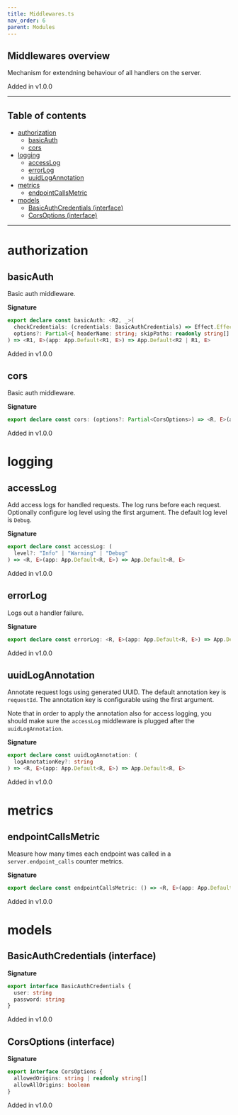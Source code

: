 ```yaml
---
title: Middlewares.ts
nav_order: 6
parent: Modules
---
```


## Middlewares overview

Mechanism for extendning behaviour of all handlers on the server.

Added in v1.0.0

---

<h2 class="text-delta">Table of contents</h2>

- [authorization](#authorization)
  - [basicAuth](#basicauth)
  - [cors](#cors)
- [logging](#logging)
  - [accessLog](#accesslog)
  - [errorLog](#errorlog)
  - [uuidLogAnnotation](#uuidlogannotation)
- [metrics](#metrics)
  - [endpointCallsMetric](#endpointcallsmetric)
- [models](#models)
  - [BasicAuthCredentials (interface)](#basicauthcredentials-interface)
  - [CorsOptions (interface)](#corsoptions-interface)

---

# authorization

## basicAuth

Basic auth middleware.

**Signature**

```ts
export declare const basicAuth: <R2, _>(
  checkCredentials: (credentials: BasicAuthCredentials) => Effect.Effect<R2, ServerError.ServerError, _>,
  options?: Partial<{ headerName: string; skipPaths: readonly string[] }>
) => <R1, E>(app: App.Default<R1, E>) => App.Default<R2 | R1, E>
```

Added in v1.0.0

## cors

Basic auth middleware.

**Signature**

```ts
export declare const cors: (options?: Partial<CorsOptions>) => <R, E>(app: App.Default<R, E>) => App.Default<R, E>
```

Added in v1.0.0

# logging

## accessLog

Add access logs for handled requests. The log runs before each request.
Optionally configure log level using the first argument. The default log level
is `Debug`.

**Signature**

```ts
export declare const accessLog: (
  level?: "Info" | "Warning" | "Debug"
) => <R, E>(app: App.Default<R, E>) => App.Default<R, E>
```

Added in v1.0.0

## errorLog

Logs out a handler failure.

**Signature**

```ts
export declare const errorLog: <R, E>(app: App.Default<R, E>) => App.Default<R, E>
```

Added in v1.0.0

## uuidLogAnnotation

Annotate request logs using generated UUID. The default annotation key is `requestId`.
The annotation key is configurable using the first argument.

Note that in order to apply the annotation also for access logging, you should
make sure the `accessLog` middleware is plugged after the `uuidLogAnnotation`.

**Signature**

```ts
export declare const uuidLogAnnotation: (
  logAnnotationKey?: string
) => <R, E>(app: App.Default<R, E>) => App.Default<R, E>
```

Added in v1.0.0

# metrics

## endpointCallsMetric

Measure how many times each endpoint was called in a
`server.endpoint_calls` counter metrics.

**Signature**

```ts
export declare const endpointCallsMetric: () => <R, E>(app: App.Default<R, E>) => App.Default<R, E>
```

Added in v1.0.0

# models

## BasicAuthCredentials (interface)

**Signature**

```ts
export interface BasicAuthCredentials {
  user: string
  password: string
}
```

Added in v1.0.0

## CorsOptions (interface)

**Signature**

```ts
export interface CorsOptions {
  allowedOrigins: string | readonly string[]
  allowAllOrigins: boolean
}
```

Added in v1.0.0
